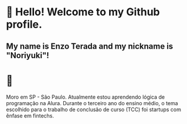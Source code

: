# 👋 Hello! Welcome to my Github profile.
## My name is Enzo Terada and my nickname is "Noriyuki"!

# :raising_hand:
Moro em SP - São Paulo.
Atualmente estou aprendendo lógica de programação na Alura.
Durante o terceiro ano do ensino médio, o tema escolhido para o trabalho de conclusão de curso (TCC) foi startups com ênfase em fintechs.
